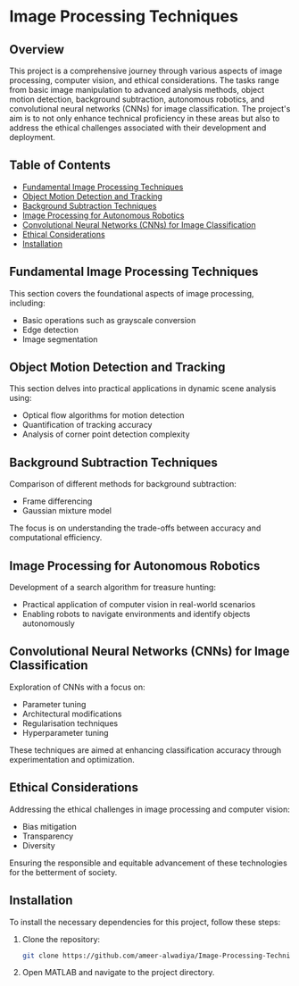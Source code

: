 # Image Processing Techniques

## Overview
This project is a comprehensive journey through various aspects of image processing, computer vision, and ethical considerations. The tasks range from basic image manipulation to advanced analysis methods, object motion detection, background subtraction, autonomous robotics, and convolutional neural networks (CNNs) for image classification. The project's aim is to not only enhance technical proficiency in these areas but also to address the ethical challenges associated with their development and deployment.

## Table of Contents
- [Fundamental Image Processing Techniques](#fundamental-image-processing-techniques)
- [Object Motion Detection and Tracking](#object-motion-detection-and-tracking)
- [Background Subtraction Techniques](#background-subtraction-techniques)
- [Image Processing for Autonomous Robotics](#image-processing-for-autonomous-robotics)
- [Convolutional Neural Networks (CNNs) for Image Classification](#convolutional-neural-networks-cnns-for-image-classification)
- [Ethical Considerations](#ethical-considerations)
- [Installation](#installation)


## Fundamental Image Processing Techniques
This section covers the foundational aspects of image processing, including:
- Basic operations such as grayscale conversion
- Edge detection
- Image segmentation

## Object Motion Detection and Tracking
This section delves into practical applications in dynamic scene analysis using:
- Optical flow algorithms for motion detection
- Quantification of tracking accuracy
- Analysis of corner point detection complexity

## Background Subtraction Techniques
Comparison of different methods for background subtraction:
- Frame differencing
- Gaussian mixture model

The focus is on understanding the trade-offs between accuracy and computational efficiency.

## Image Processing for Autonomous Robotics
Development of a search algorithm for treasure hunting:
- Practical application of computer vision in real-world scenarios
- Enabling robots to navigate environments and identify objects autonomously

## Convolutional Neural Networks (CNNs) for Image Classification
Exploration of CNNs with a focus on:
- Parameter tuning
- Architectural modifications
- Regularisation techniques
- Hyperparameter tuning

These techniques are aimed at enhancing classification accuracy through experimentation and optimization.

## Ethical Considerations
Addressing the ethical challenges in image processing and computer vision:
- Bias mitigation
- Transparency
- Diversity

Ensuring the responsible and equitable advancement of these technologies for the betterment of society.

## Installation
To install the necessary dependencies for this project, follow these steps:
1. Clone the repository:
    ```bash
    git clone https://github.com/ameer-alwadiya/Image-Processing-Techniques.git
    ```
2. Open MATLAB and navigate to the project directory.
